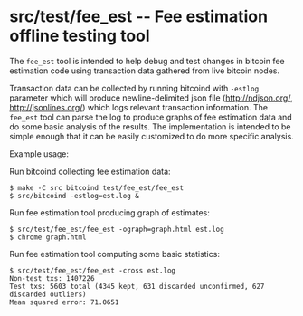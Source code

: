 src/test/fee_est -- Fee estimation offline testing tool
=======================================================

The `fee_est` tool is intended to help debug and test changes in bitcoin fee
estimation code using transaction data gathered from live bitcoin nodes.

Transaction data can be collected by running bitcoind with `-estlog` parameter
which will produce newline-delimited json file (http://ndjson.org/,
http://jsonlines.org/) which logs relevant transaction information. The
`fee_est` tool can parse the log to produce graphs of fee estimation data and do
some basic analysis of the results. The implementation is intended to be simple
enough that it can be easily customized to do more specific analysis.

Example usage:

Run bitcoind collecting fee estimation data:

```
$ make -C src bitcoind test/fee_est/fee_est
$ src/bitcoind -estlog=est.log &
```

Run fee estimation tool producing graph of estimates:

```
$ src/test/fee_est/fee_est -ograph=graph.html est.log
$ chrome graph.html
```

Run fee estimation tool computing some basic statistics:

```
$ src/test/fee_est/fee_est -cross est.log
Non-test txs: 1407226
Test txs: 5603 total (4345 kept, 631 discarded unconfirmed, 627 discarded outliers)
Mean squared error: 71.0651
```
